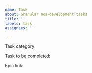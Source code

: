 ```yaml
---
name: Task
about: Granular non-development tasks
title: ''
labels: task
assignees: ''

---
```


Task category: 

Task to be completed: 

Epic link:
